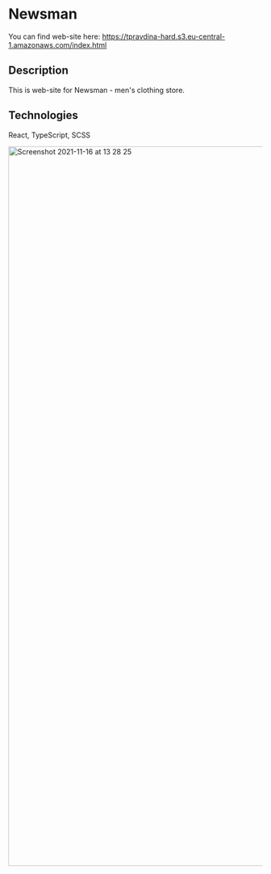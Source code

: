 # Newsman

You can find web-site here: https://tpravdina-hard.s3.eu-central-1.amazonaws.com/index.html

## Description

This is web-site for Newsman - men's clothing store.

## Technologies

React, TypeScript, SCSS

<img width="1424" alt="Screenshot 2021-11-16 at 13 28 25" src="https://user-images.githubusercontent.com/93516505/141977454-c051026d-24be-4f16-8869-384f00bd99bc.png">
